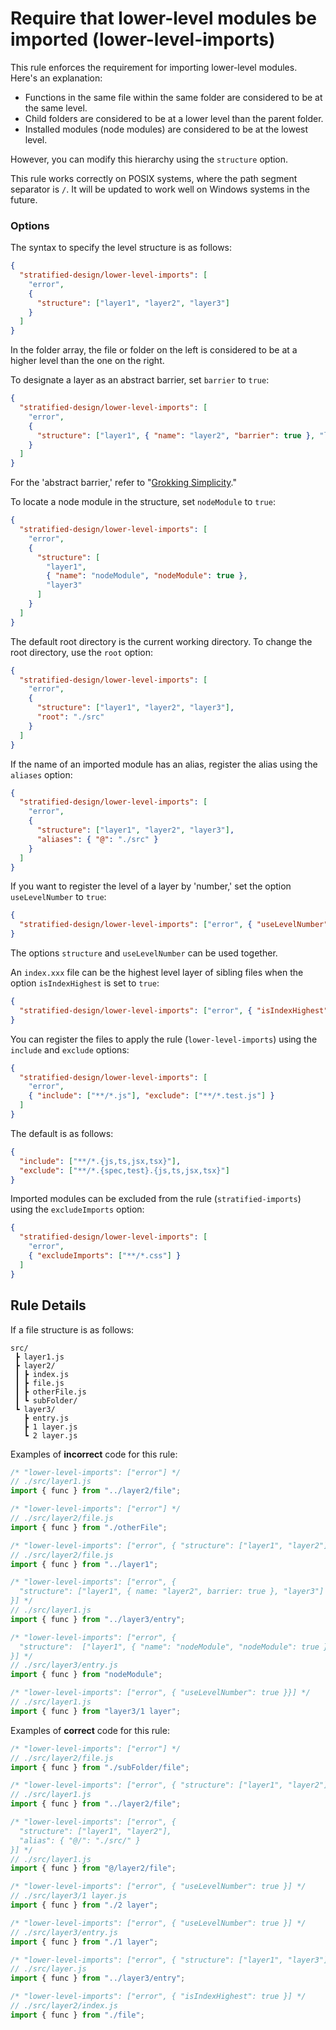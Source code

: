 # Require that lower-level modules be imported (lower-level-imports)

This rule enforces the requirement for importing lower-level modules. Here's an explanation:

- Functions in the same file within the same folder are considered to be at the same level.
- Child folders are considered to be at a lower level than the parent folder.
- Installed modules (node modules) are considered to be at the lowest level.

However, you can modify this hierarchy using the `structure` option.

This rule works correctly on POSIX systems, where the path segment separator is `/`. It will be updated to work well on Windows systems in the future.

### Options

The syntax to specify the level structure is as follows:

```json
{
  "stratified-design/lower-level-imports": [
    "error",
    {
      "structure": ["layer1", "layer2", "layer3"]
    }
  ]
}
```

In the folder array, the file or folder on the left is considered to be at a higher level than the one on the right.

To designate a layer as an abstract barrier, set `barrier` to `true`:

```json
{
  "stratified-design/lower-level-imports": [
    "error",
    {
      "structure": ["layer1", { "name": "layer2", "barrier": true }, "layer3"]
    }
  ]
}
```

For the 'abstract barrier,' refer to "[Grokking Simplicity](https://grokkingsimplicity.com)."

To locate a node module in the structure, set `nodeModule` to `true`:

```json
{
  "stratified-design/lower-level-imports": [
    "error",
    {
      "structure": [
        "layer1",
        { "name": "nodeModule", "nodeModule": true },
        "layer3"
      ]
    }
  ]
}
```

The default root directory is the current working directory. To change the root directory, use the `root` option:

```json
{
  "stratified-design/lower-level-imports": [
    "error",
    {
      "structure": ["layer1", "layer2", "layer3"],
      "root": "./src"
    }
  ]
}
```

If the name of an imported module has an alias, register the alias using the `aliases` option:

```json
{
  "stratified-design/lower-level-imports": [
    "error",
    {
      "structure": ["layer1", "layer2", "layer3"],
      "aliases": { "@": "./src" }
    }
  ]
}
```

If you want to register the level of a layer by 'number,' set the option `useLevelNumber` to `true`:

```json
{
  "stratified-design/lower-level-imports": ["error", { "useLevelNumber": true }]
}
```

The options `structure` and `useLevelNumber` can be used together.

An `index.xxx` file can be the highest level layer of sibling files when the option `isIndexHighest` is set to `true`:

```json
{
  "stratified-design/lower-level-imports": ["error", { "isIndexHighest": true }]
}
```

You can register the files to apply the rule (`lower-level-imports`) using the `include` and `exclude` options:

```json
{
  "stratified-design/lower-level-imports": [
    "error",
    { "include": ["**/*.js"], "exclude": ["**/*.test.js"] }
  ]
}
```

The default is as follows:

```json
{
  "include": ["**/*.{js,ts,jsx,tsx}"],
  "exclude": ["**/*.{spec,test}.{js,ts,jsx,tsx}"]
}
```

Imported modules can be excluded from the rule (`stratified-imports`) using the `excludeImports` option:

```json
{
  "stratified-design/lower-level-imports": [
    "error",
    { "excludeImports": ["**/*.css"] }
  ]
}
```

## Rule Details

If a file structure is as follows:

```
src/
 ┣ layer1.js
 ┣ layer2/
 ┃ ┣ index.js
 ┃ ┣ file.js
 ┃ ┣ otherFile.js
 ┃ ┗ subFolder/
 ┗ layer3/
   ┣ entry.js
   ┣ 1 layer.js
   ┗ 2 layer.js
```

Examples of **incorrect** code for this rule:

```js
/* "lower-level-imports": ["error"] */
// ./src/layer1.js
import { func } from "../layer2/file";
```

```js
/* "lower-level-imports": ["error"] */
// ./src/layer2/file.js
import { func } from "./otherFile";
```

```js
/* "lower-level-imports": ["error", { "structure": ["layer1", "layer2"] }] */
// ./src/layer2/file.js
import { func } from "../layer1";
```

```js
/* "lower-level-imports": ["error", {
  "structure": ["layer1", { name: "layer2", barrier: true }, "layer3"]
}] */
// ./src/layer1.js
import { func } from "../layer3/entry";
```

```js
/* "lower-level-imports": ["error", {
  "structure":  ["layer1", { "name": "nodeModule", "nodeModule": true }, "layer3"],
}] */
// ./src/layer3/entry.js
import { func } from "nodeModule";
```

```js
/* "lower-level-imports": ["error", { "useLevelNumber": true }}] */
// ./src/layer1.js
import { func } from "layer3/1 layer";
```

Examples of **correct** code for this rule:

```js
/* "lower-level-imports": ["error"] */
// ./src/layer2/file.js
import { func } from "./subFolder/file";
```

```js
/* "lower-level-imports": ["error", { "structure": ["layer1", "layer2"] }] */
// ./src/layer1.js
import { func } from "../layer2/file";
```

```js
/* "lower-level-imports": ["error", {
  "structure": ["layer1", "layer2"],
  "alias": { "@/": "./src/" }
}] */
// ./src/layer1.js
import { func } from "@/layer2/file";
```

```js
/* "lower-level-imports": ["error", { "useLevelNumber": true }] */
// ./src/layer3/1 layer.js
import { func } from "./2 layer";
```

```js
/* "lower-level-imports": ["error", { "useLevelNumber": true }] */
// ./src/layer3/entry.js
import { func } from "./1 layer";
```

```js
/* "lower-level-imports": ["error", { "structure": ["layer1", "layer3"], "useLevelNumber": true }] */
// ./src/layer.js
import { func } from "../layer3/entry";
```

```js
/* "lower-level-imports": ["error", { "isIndexHighest": true }] */
// ./src/layer2/index.js
import { func } from "./file";
```
